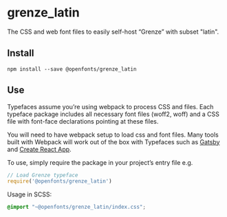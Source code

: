 
# grenze_latin

The CSS and web font files to easily self-host “Grenze” with subset "latin".

## Install

`npm install --save @openfonts/grenze_latin`

## Use

Typefaces assume you’re using webpack to process CSS and files. Each typeface
package includes all necessary font files (woff2, woff) and a CSS file with
font-face declarations pointing at these files.

You will need to have webpack setup to load css and font files. Many tools built
with Webpack will work out of the box with Typefaces such as [Gatsby](https://github.com/gatsbyjs/gatsby)
and [Create React App](https://github.com/facebookincubator/create-react-app).

To use, simply require the package in your project’s entry file e.g.

```javascript
// Load Grenze typeface
require('@openfonts/grenze_latin')
```

Usage in SCSS:
```scss
@import "~@openfonts/grenze_latin/index.css";
```
